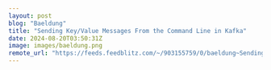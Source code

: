 ```yaml
---
layout: post
blog: "Baeldung"
title: "Sending Key/Value Messages From the Command Line in Kafka"
date: 2024-08-20T03:50:31Z
image: images/baeldung.png
remote_url: "https://feeds.feedblitz.com/~/903155759/0/baeldung~Sending-KeyValue-Messages-From-the-Command-Line-in-Kafka"
---
```

